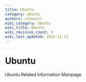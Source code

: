 ```yaml
---
title: Ubuntu
category: ubuntu
authors: vfeenstr
wiki_category: Ubuntu
wiki_title: Ubuntu
wiki_revision_count: 3
wiki_last_updated: 2012-11-21
---
```


# Ubuntu

Ubuntu Related Information Mainpage

